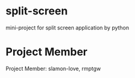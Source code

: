 # split-screen
mini-project for split screen application by python

# Project Member
Project Member: slamon-love, rmptgw
